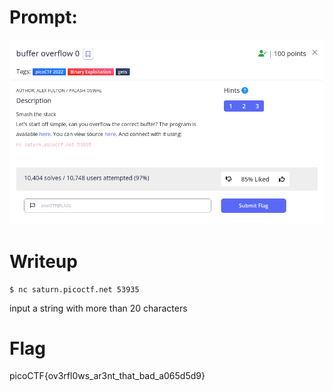 <h1>
  Prompt:
</h1>

![alt text](prompt.png)

<h1>
  Writeup
</h1>

```
$ nc saturn.picoctf.net 53935
```
input a string with more than 20 characters

<h1>
  Flag
</h1>
picoCTF{ov3rfl0ws_ar3nt_that_bad_a065d5d9}

